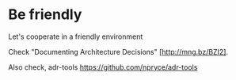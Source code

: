 # Be friendly

Let's cooperate in a friendly environment

Check "Documenting Architecture Decisions" [http://mng.bz/BZI2]. 

Also check, adr-tools https://github.com/npryce/adr-tools

